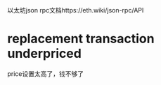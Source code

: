 以太坊json rpc文档https://eth.wiki/json-rpc/API





# replacement transaction underpriced 

price设置太高了，钱不够了